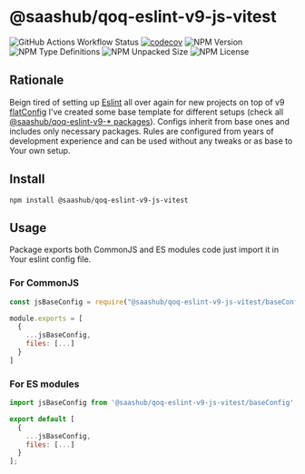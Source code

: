 # @saashub/qoq-eslint-v9-js-vitest

![GitHub Actions Workflow Status](https://img.shields.io/github/actions/workflow/status/saashub-it/qoq/main.yml) [![codecov](https://codecov.io/gh/saashub-it/qoq/graph/badge.svg?flag=eslint-v9-js-vitest&token=PQ1XAQQ257)](https://codecov.io/gh/saashub-it/qoq/flags/eslint-v9-js-vitest) ![NPM Version](https://img.shields.io/npm/v/%40saashub%2Fqoq-eslint-v9-js-vitest)
![NPM Type Definitions](https://img.shields.io/npm/types/%40saashub%2Fqoq-eslint-v9-js-vitest) ![NPM Unpacked Size](https://img.shields.io/npm/unpacked-size/%40saashub%2Fqoq-eslint-v9-js-vitest) ![NPM License](https://img.shields.io/npm/l/%40saashub%2Fqoq-eslint-v9-js-vitest)

## Rationale

Beign tired of setting up [Eslint](https://www.npmjs.com/package/eslint) all over again for new projects on top of v9 [flatConfig](https://eslint.org/docs/latest/use/configure/configuration-files) I've created some base template for different setups (check all [@saashub/qoq-eslint-v9-\* packages](https://www.npmjs.com/search?q=%40saashub%2Fqoq-eslint-v9-)). Configs inherit from base ones and includes only necessary packages. Rules are configured from years of development experience and can be used without any tweaks or as base to Your own setup.

## Install

    npm install @saashub/qoq-eslint-v9-js-vitest

## Usage

Package exports both CommonJS and ES modules code just import it in Your eslint config file.

### For CommonJS

```js
const jsBaseConfig = require("@saashub/qoq-eslint-v9-js-vitest/baseConfig");

module.exports = [
  {
    ...jsBaseConfig,
    files: [...]
  }
]
```

### For ES modules

```js
import jsBaseConfig from '@saashub/qoq-eslint-v9-js-vitest/baseConfig';

export default [
  {
    ...jsBaseConfig,
    files: [...]
  }
];
```
